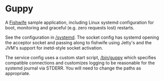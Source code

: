 # Guppy

A [Fishwife] sample application, including Linux systemd configuration
for boot, monitoring and graceful (e.g. zero requests lost) restarts.

See the configuration in [/systemd]. The socket config has systemd
opening the acceptor socket and passing along to fishwife using
Jetty's and the JVM's support for inetd-style socket activation.

The service config uses a custom start script, [/bin/guppy] which
specifies compatible connections and customizes logging to be
reasonable for the systemd journal via STDERR.  You will need to
change the paths as appropriate.

[Fishwife]: http://github.com/dekellum/fishwife
[/systemd]: http://github.com/dekellum/guppy/tree/master/systemd
[/bin/guppy]: http://github.com/dekellum/guppy/blob/master/bin/guppy
